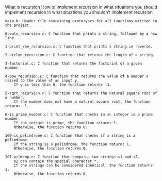 What is recursion
How to implement recursion
In what situations you should implement recursion
In what situations you shouldn’t implement recursion

    main.h: Header file containing prototypes for all functions written in the project.

    0-puts_recursion.c: C function that prints a string, followed by a new line.

    1-print_rev_recursion.c: C function that prints a string in reverse.

    2-strlen_recursion.c: C function that returns the length of a string.

    3-factorial.c: C function that returns the factorial of a given number.

    4-pow_recursion.c: C function that returns the value of a number x raised to the value of an input y.
        If y is less than 0, the function returns -1.

    5-sqrt_recursion.c: C function that returns the natural square root of a number.
        If the number does not have a natural square root, the function returns -1.

    6-is_prime_number.c: C function that checks in an integer is a prime number.
        If the integer is prime, the function returns 1.
        Otherwise, the function returns 0.

    100-is_palindrome.c: C function that checks if a string is a palindrome.
        If the string is a palindrome, the function returns 1.
        Otherwise, the function returns 0.

    101-wildcmp.c: C function that compares two strings s1 and s2.
        s2 can contain the special character *.
        If the strings can be considered identical, the function returns 1.
        Otherwise, the function returns 0.
